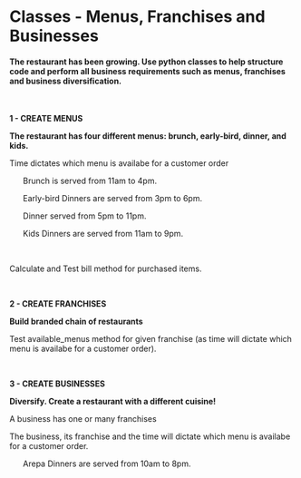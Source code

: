 <h1>Classes - Menus, Franchises and Businesses</h1>
<h4>The restaurant has been growing.  Use python classes to help structure code and perform all business requirements such as menus, franchises and business diversification.</h4>


<br>
<p><b>1 - CREATE MENUS</b></p>
<p><b>The restaurant has four different menus: brunch, early-bird, dinner, and kids.</b></p>

<p>Time dictates which menu is availabe for a customer order</p>
<ul>Brunch is served from 11am to 4pm.</ul>
<ul>Early-bird Dinners are served from 3pm to 6pm.</ul>
<ul>Dinner served from 5pm to 11pm.</ul>
<ul>Kids Dinners are served from 11am to 9pm.</ul>

<br>
<p>Calculate and Test bill method for purchased items.</p>

<br>
<p><b>2 - CREATE FRANCHISES</b></p>
<p><b>Build branded chain of restaurants</b></p>
<p>Test available_menus method for given franchise (as time will dictate which menu is availabe for a customer order).</p>

<br>
<p><b>3 - CREATE BUSINESSES</b></p>
<p><b>Diversify. Create a restaurant with a different cuisine!</b></p>
<p>A business has one or many franchises</p>
<p>The business, its franchise and the time will dictate which menu is availabe for a customer order.</p>

<ul>Arepa Dinners are served from 10am to 8pm.</ul>





